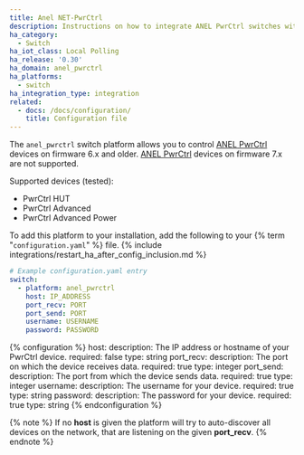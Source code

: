 ```yaml
---
title: Anel NET-PwrCtrl
description: Instructions on how to integrate ANEL PwrCtrl switches within Home Assistant.
ha_category:
  - Switch
ha_iot_class: Local Polling
ha_release: '0.30'
ha_domain: anel_pwrctrl
ha_platforms:
  - switch
ha_integration_type: integration
related:
  - docs: /docs/configuration/
    title: Configuration file
---
```


The `anel_pwrctrl` switch platform allows you to control [ANEL PwrCtrl](https://en.anel.eu/index.htm?src=/produkte/produkte.htm) devices on firmware 6.x and older. [ANEL PwrCtrl](https://en.anel.eu/index.htm?src=/produkte/produkte.htm) devices on firmware 7.x are not supported.

Supported devices (tested):

- PwrCtrl HUT
- PwrCtrl Advanced
- PwrCtrl Advanced Power

To add this platform to your installation, add the following to your {% term "`configuration.yaml`" %} file.
{% include integrations/restart_ha_after_config_inclusion.md %}

```yaml
# Example configuration.yaml entry
switch:
  - platform: anel_pwrctrl
    host: IP_ADDRESS
    port_recv: PORT
    port_send: PORT
    username: USERNAME
    password: PASSWORD
```

{% configuration %}
host:
  description: The IP address or hostname of your PwrCtrl device.
  required: false
  type: string
port_recv:
  description: The port on which the device receives data.
  required: true
  type: integer
port_send:
  description: The port from which the device sends data.
  required: true
  type: integer
username:
  description: The username for your device.
  required: true
  type: string
password:
  description: The password for your device.
  required: true
  type: string
{% endconfiguration %}

{% note %}
If no **host** is given the platform will try to auto-discover all devices on the network, that are listening on the given **port_recv**.
{% endnote %}
